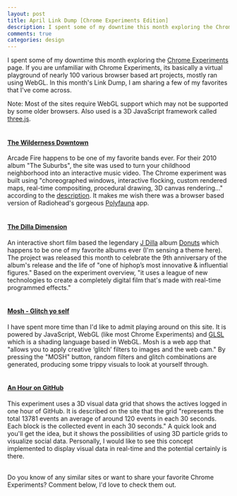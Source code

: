 ```yaml
---
layout: post
title: April Link Dump [Chrome Experiments Edition]
description: I spent some of my downtime this month exploring the Chrome Experiments page. If you are unfamiliar with Chrome Experiments, its basically a virtual playground of nearly 100 various browser based art projects, mostly ran using WebGL.
comments: true
categories: design
---
```

I spent some of my downtime this month exploring the [Chrome Experiments](https://www.chromeexperiments.com/) page. If you are unfamiliar with Chrome Experiments, its basically a virtual playground of nearly 100 various browser based art projects, mostly ran using WebGL. In this month's Link Dump, I am sharing a few of my favorites that I've come across.

Note: Most of the sites require WebGL support which may not be supported by some older browsers. Also used is a 3D JavaScript framework called [three.js](http://threejs.org/).<br><br>

#### [The Wilderness Downtown](http://www.thewildernessdowntown.com/)<br>
Arcade Fire happens to be one of my favorite bands ever. For their 2010 album "The Suburbs", the site was used to turn your childhood neighborhood into an interactive music video. The Chrome experiment was built using "choreographed windows, interactive flocking, custom rendered maps, real-time compositing, procedural drawing, 3D canvas rendering..." according to the [description](https://www.chromeexperiments.com/arcadefire/). It makes me wish there was a browser based version of Radiohead's gorgeous [Polyfauna](http://www.universaleverything.com/projects/polyfauna/) app.<br><br>

#### [The Dilla Dimension](http://www.dilladimension.com)<br>
An interactive short film based the legendary [J Dilla](http://en.wikipedia.org/wiki/J_Dilla) album [Donuts](http://en.wikipedia.org/wiki/Donuts_(album)) which happens to be one of my favorite albums ever (I'm sensing a theme here). The project was released this month to celebrate the 9th anniversary of the album's release and the life of "one of hiphop’s most innovative & influential figures." Based on the experiment overview, "it uses a league of new technologies to create a completely digital film that's made with real-time programmed effects."<br><br>

#### [Mosh - Glitch yo self](http://getmosh.io/)<br>
I have spent more time than I'd like to admit playing around on this site. It is powered by JavaScript, WebGL (like most Chrome Experiments) and [GLSL](http://en.wikipedia.org/wiki/OpenGL_Shading_Language) which is a shading language based in WebGL. Mosh is a web app that "allows you to apply creative ‘glitch’ filters to images and the web cam." By pressing the "MOSH" button, random filters and glitch combinations are generated, producing some trippy visuals to look at yourself through.<br><br>

#### [An Hour on GitHub](http://graphoverflow.com/graphs/an-hour-on-github.html)<br>
This experiment uses a 3D visual data grid that shows the actives logged in one hour of GitHub. It is described on the site that the grid "represents the total 13781 events an average of around 120 events in each 30 seconds. Each block is the collected event in each 30 seconds." A quick look and you'll get the idea, but it shows the possibilities of using 3D particle grids to visualize social data. Personally, I would like to see this concept implemented to display visual data in real-time and the potential certainly is there.<br><br>

Do you know of any similar sites or want to share your favorite Chrome Experiments? Comment below, I'd love to check them out.
